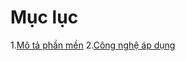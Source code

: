 # Mục lục
1.[Mô tả phần mền](Mô%20tả%20phần%20mền/Mô%20tả%20phần%20mền.md)
2.[Công nghệ áp dụng](Công%20nghệ%20áp%20dụng/Công%20nghệ%20áp%20dụng.md)